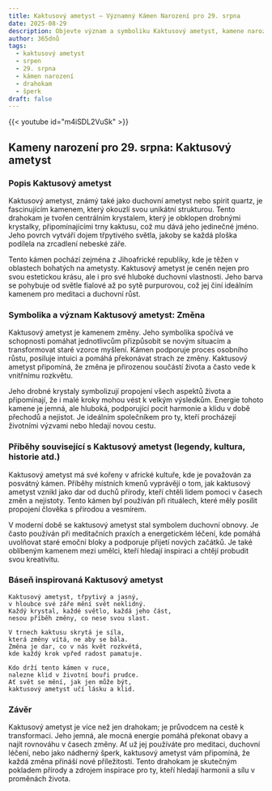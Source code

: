 ```yaml
---
title: Kaktusový ametyst – Významný Kámen Narození pro 29. srpna
date: 2025-08-29
description: Objevte význam a symboliku Kaktusový ametyst, kamene narození pro 29. srpna, který symbolizuje Změna. Přečtěte si legendy a inspirující příběhy.
author: 365dnů
tags:
  - kaktusový ametyst
  - srpen
  - 29. srpna
  - kámen narození
  - drahokam
  - šperk
draft: false
---
```


{{< youtube id="m4iSDL2VuSk" >}}

## Kameny narození pro 29. srpna: Kaktusový ametyst

### Popis Kaktusový ametyst

Kaktusový ametyst, známý také jako duchovní ametyst nebo spirit quartz, je fascinujícím kamenem, který okouzlí svou unikátní strukturou. Tento drahokam je tvořen centrálním krystalem, který je obklopen drobnými krystalky, připomínajícími trny kaktusu, což mu dává jeho jedinečné jméno. Jeho povrch vytváří dojem třpytivého světla, jakoby se každá ploška podílela na zrcadlení nebeské záře.

Tento kámen pochází zejména z Jihoafrické republiky, kde je těžen v oblastech bohatých na ametysty. Kaktusový ametyst je ceněn nejen pro svou estetickou krásu, ale i pro své hluboké duchovní vlastnosti. Jeho barva se pohybuje od světle fialové až po sytě purpurovou, což jej činí ideálním kamenem pro meditaci a duchovní růst.

### Symbolika a význam Kaktusový ametyst: Změna

Kaktusový ametyst je kamenem změny. Jeho symbolika spočívá ve schopnosti pomáhat jednotlivcům přizpůsobit se novým situacím a transformovat staré vzorce myšlení. Kámen podporuje proces osobního růstu, posiluje intuici a pomáhá překonávat strach ze změny. Kaktusový ametyst připomíná, že změna je přirozenou součástí života a často vede k vnitřnímu rozkvětu.

Jeho drobné krystaly symbolizují propojení všech aspektů života a připomínají, že i malé kroky mohou vést k velkým výsledkům. Energie tohoto kamene je jemná, ale hluboká, podporující pocit harmonie a klidu v době přechodů a nejistot. Je ideálním společníkem pro ty, kteří procházejí životními výzvami nebo hledají novou cestu.

### Příběhy související s Kaktusový ametyst (legendy, kultura, historie atd.)

Kaktusový ametyst má své kořeny v africké kultuře, kde je považován za posvátný kámen. Příběhy místních kmenů vyprávějí o tom, jak kaktusový ametyst vznikl jako dar od duchů přírody, kteří chtěli lidem pomoci v časech změn a nejistoty. Tento kámen byl používán při rituálech, které měly posílit propojení člověka s přírodou a vesmírem.

V moderní době se kaktusový ametyst stal symbolem duchovní obnovy. Je často používán při meditačních praxích a energetickém léčení, kde pomáhá uvolňovat staré emoční bloky a podporuje přijetí nových začátků. Je také oblíbeným kamenem mezi umělci, kteří hledají inspiraci a chtějí probudit svou kreativitu.

### Báseň inspirovaná Kaktusový ametyst

```
Kaktusový ametyst, třpytivý a jasný,  
v hloubce své záře mění svět neklidný.  
Každý krystal, každé světlo, každá jeho část,  
nesou příběh změny, co nese svou slast.

V trnech kaktusu skrytá je síla,  
která změny vítá, ne aby se bála.  
Změna je dar, co v nás květ rozkvétá,  
kde každý krok vpřed radost pamatuje.

Kdo drží tento kámen v ruce,  
nalezne klid v životní bouři prudce.  
Ať svět se mění, jak jen může být,  
kaktusový ametyst učí lásku a klid.
```

### Závěr

Kaktusový ametyst je více než jen drahokam; je průvodcem na cestě k transformaci. Jeho jemná, ale mocná energie pomáhá překonat obavy a najít rovnováhu v časech změny. Ať už jej používáte pro meditaci, duchovní léčení, nebo jako nádherný šperk, kaktusový ametyst vám připomíná, že každá změna přináší nové příležitosti. Tento drahokam je skutečným pokladem přírody a zdrojem inspirace pro ty, kteří hledají harmonii a sílu v proměnách života.